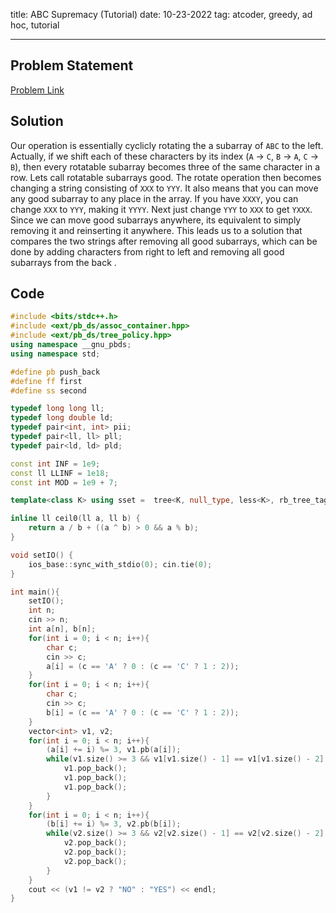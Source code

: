title: ABC Supremacy (Tutorial)
date: 10-23-2022
tag: atcoder, greedy, ad hoc, tutorial

---

## Problem Statement

[Problem Link](https://atcoder.jp/contests/agc055/tasks/agc055_b)

## Solution

Our operation is essentially cyclicly rotating the a subarray of `ABC` to the left. Actually, if we shift each of these characters by its index (`A` -> `C`, `B` -> `A`, `C` -> `B`), then every rotatable subarray becomes three of the same character in a row. Lets call rotatable subarrays good. The rotate operation then becomes changing a string consisting of `XXX` to `YYY`. It also means that you can move any good subarray to any place in the array. If you have `XXXY`, you can change `XXX` to `YYY`, making it `YYYY`. Next just change `YYY` to `XXX` to get `YXXX`. Since we can move good subarrays anywhere, its equivalent to simply removing it and reinserting it anywhere. This leads us to a solution that compares the two strings after removing all good subarrays, which can be done by adding characters from right to left and removing all good subarrays from the back .

## Code

```c++
#include <bits/stdc++.h>
#include <ext/pb_ds/assoc_container.hpp>
#include <ext/pb_ds/tree_policy.hpp>
using namespace __gnu_pbds;
using namespace std;

#define pb push_back
#define ff first
#define ss second

typedef long long ll;
typedef long double ld;
typedef pair<int, int> pii;
typedef pair<ll, ll> pll;
typedef pair<ld, ld> pld;

const int INF = 1e9;
const ll LLINF = 1e18;
const int MOD = 1e9 + 7;

template<class K> using sset =  tree<K, null_type, less<K>, rb_tree_tag, tree_order_statistics_node_update>;

inline ll ceil0(ll a, ll b) {
    return a / b + ((a ^ b) > 0 && a % b);
}

void setIO() {
    ios_base::sync_with_stdio(0); cin.tie(0);
}

int main(){
    setIO();
    int n;
    cin >> n;
    int a[n], b[n];
    for(int i = 0; i < n; i++){
        char c;
        cin >> c;
        a[i] = (c == 'A' ? 0 : (c == 'C' ? 1 : 2));
    }
    for(int i = 0; i < n; i++){
        char c;
        cin >> c;
        b[i] = (c == 'A' ? 0 : (c == 'C' ? 1 : 2));
    }
    vector<int> v1, v2;
    for(int i = 0; i < n; i++){
        (a[i] += i) %= 3, v1.pb(a[i]);
        while(v1.size() >= 3 && v1[v1.size() - 1] == v1[v1.size() - 2] && v1[v1.size() - 2] == v1[v1.size() - 3]){
            v1.pop_back();
            v1.pop_back();
            v1.pop_back();
        }
    }
    for(int i = 0; i < n; i++){
        (b[i] += i) %= 3, v2.pb(b[i]); 
        while(v2.size() >= 3 && v2[v2.size() - 1] == v2[v2.size() - 2] && v2[v2.size() - 2] == v2[v2.size() - 3]){
            v2.pop_back();
            v2.pop_back();
            v2.pop_back();
        }
    }
    cout << (v1 != v2 ? "NO" : "YES") << endl;
}
```